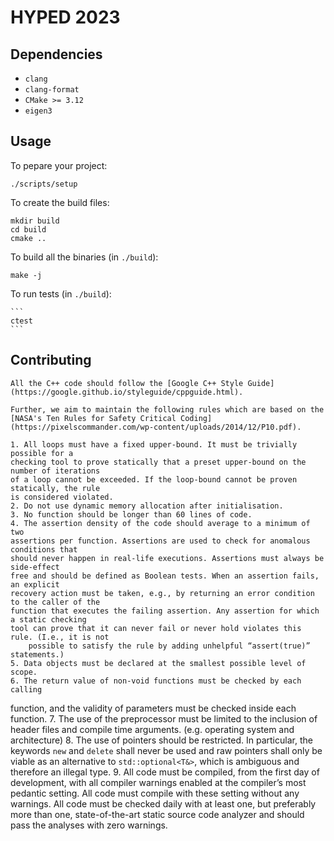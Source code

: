 # HYPED 2023

## Dependencies

- `clang`
- `clang-format`
- `CMake >= 3.12`
- `eigen3`

## Usage

To pepare your project:

```
./scripts/setup
```

To create the build files:

```
mkdir build
cd build
cmake ..
```

To build all the binaries (in `./build`):

  ```
  make -j
  ```

  To run tests (in `./build`):

    ```
    ctest
    ```

## Contributing

    All the C++ code should follow the [Google C++ Style Guide](https://google.github.io/styleguide/cppguide.html).

    Further, we aim to maintain the following rules which are based on the [NASA's Ten Rules for Safety Critical Coding](https://pixelscommander.com/wp-content/uploads/2014/12/P10.pdf).

    1. All loops must have a fixed upper-bound. It must be trivially possible for a
    checking tool to prove statically that a preset upper-bound on the number of iterations
    of a loop cannot be exceeded. If the loop-bound cannot be proven statically, the rule
    is considered violated.
    2. Do not use dynamic memory allocation after initialisation.
    3. No function should be longer than 60 lines of code.
    4. The assertion density of the code should average to a minimum of two
    assertions per function. Assertions are used to check for anomalous conditions that
    should never happen in real-life executions. Assertions must always be side-effect
    free and should be defined as Boolean tests. When an assertion fails, an explicit
    recovery action must be taken, e.g., by returning an error condition to the caller of the
    function that executes the failing assertion. Any assertion for which a static checking
    tool can prove that it can never fail or never hold violates this rule. (I.e., it is not
        possible to satisfy the rule by adding unhelpful “assert(true)” statements.)
    5. Data objects must be declared at the smallest possible level of scope.
    6. The return value of non-void functions must be checked by each calling
  function, and the validity of parameters must be checked inside each function.
7. The use of the preprocessor must be limited to the inclusion of header files and compile time arguments. (e.g. operating system and architecture)
  8. The use of pointers should be restricted. In particular, the keywords `new` and `delete` shall never be used and raw pointers shall only be viable as an alternative to `std::optional<T&>`, which is ambiguous and therefore an illegal type.
  9. All code must be compiled, from the first day of development, with all
  compiler warnings enabled at the compiler’s most pedantic setting. All code must
  compile with these setting without any warnings. All code must be checked daily with
  at least one, but preferably more than one, state-of-the-art static source code analyzer
  and should pass the analyses with zero warnings.

